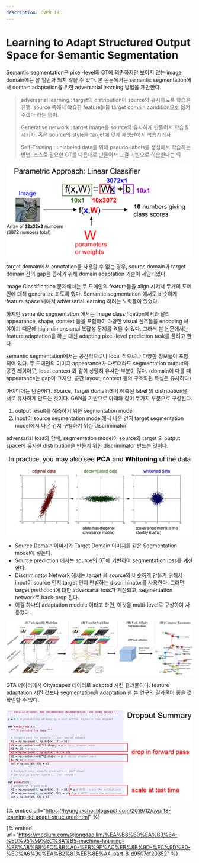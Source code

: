 ```yaml
---
description: CVPR 18
---
```


# Learning to Adapt Structured Output Space for Semantic Segmentation

Semantic segmentation은 pixel-level의 GT에 의존하지만 보이지 않는 image domain에는 잘 일반화 되지 않을 수 있다. 본 논문에서는 semantic segmentation에서 domain adaptation을 위한 adversarial learning 방법을 제안한다.

> adversarial learning : target의 distribution이 source와 유사하도록 학습을 진행. source 쪽에서 학습한 feature들을 target domain condition으로 옮겨주겠다 라는 의미.
>
> Generative network : target image를 source와 유사하게 만들어서 학습을 시키자. 혹은 source의 style을 target에 맞게 재생산해서 학습시키자
>
> Self-Training : unlabeled data를 위해 pseudo-labels를 생성해서 학습하는 방법. 스스로 필요한 GT를 나름대로 만들어서 그걸 기반으로 학습한다는 의

![](../.gitbook/assets/image%20%2870%29.png)

target domain에서 annotation을 사용할 수 없는 경우, source domain과 target domain 간의 gap을 좁히기 위해 domain adaptation 기술이 제안되었다. 

Image Classification 문제에서는 두 도메인의 feature들을 align 시켜서 두개의 도메인에 대해 generalize 되도록 했다. Semantic segmentation 에서도 비슷하게  feature space 내에서 adversarial learning 하려는 노력들이 있었다.

하지만 semantic segmentation 에서는 image classification에서와 달리 appearance, shape, context 들을 포함하여 다양한 visual 신호들을 encoding 해야하기 때문에 high-dimensional 복잡성 문제를 겪을 수 있다. 그래서 본 논문에서는 feature adaptation을 하는 대신 adapting pixel-level prediction task를 풀려고 한다.

semantic segmentation에서는 공간적으로나 local 적으로나 다양한 정보들이 포함되어 있다. 두 도메인의 이미지 appearance가 다르더라도 segmentation output의 공간 레이아웃, local context 와 같이 상당히 유사한 부분이 많다.  \(domain이 다를 때 appearance는 gap이 크지만, 공간 layout, context 등의 구조화된 특성은 유사하다\)

아이디어는 단순하다. Source, Target domain에서 예측된 label 의 distribution을 서로 유사하게 만드는 것이다. GAN을 기반으로 아래와 같이 두가지 부분으로 구성된다.

1. output result를 예측하기 위한 segmentation model
2. input이 source segmentation model에서 나온 건지 target segmentation model에서 나온 건지 구별하기 위한 discriminator

adversarial loss와 함께, segmentation model이 source와 target 의 output space에 유사한 distribution을 만들기 위한 discriminator 만드는 것이다.

![](../.gitbook/assets/image%20%2886%29.png)

* Source Domain 이미지와 Target Domain 이미지를 같은 Segmentation model에 넣는다. 
* Source prediction 에서는 source의 GT에 기반하여 segmentation loss를 계산한다.
* Discriminator Network 에서는 target 을 source와 비슷하게 만들기 위해서 input이 source 인지 target 인지 판별하는 discriminator를 사용한다. 그러면 target prediction에 대한 adversarial loss가 계산되고, segmentation network로 back-prop 된다. 
* 이걸 하나의 adaptation module 이라고 하면, 이것을 multi-level로 구성하여 사용했다.

![](../.gitbook/assets/image%20%28170%29.png)

GTA 데이터에서 Cityscapes 데이터로 adapted 시킨 결과물이다. feature adaptation 시킨 것보다 segmentation을 adaptation 한 본 연구의 결과물이 좋을 것 확인할 수 있다.

![](../.gitbook/assets/image%20%28217%29.png)



{% embed url="https://hyungukchoi.blogspot.com/2019/12/cvpr18-learning-to-adapt-structured.html" %}

{% embed url="https://medium.com/@jongdae.lim/%EA%B8%B0%EA%B3%84-%ED%95%99%EC%8A%B5-machine-learning-%EB%A8%B8%EC%8B%A0-%EB%9F%AC%EB%8B%9D-%EC%9D%80-%EC%A6%90%EA%B2%81%EB%8B%A4-part-8-d9507cf20352" %}



